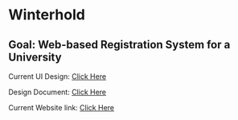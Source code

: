 # Winterhold
## Goal: Web-based Registration System for a University

Current UI Design: [Click Here](https://www.figma.com/proto/QToaNxw7eodtgR9wC6rJrX/Untitled?node-id=2%3A2)

Design Document: [Click Here](https://docs.google.com/document/d/1PzMCWYurT-ofa-H5PQOdY5lU1QvbF7sMplLEjL8KVKQ/edit)

Current Website link: [Click Here](https://winterhold-university.netlify.app/)

